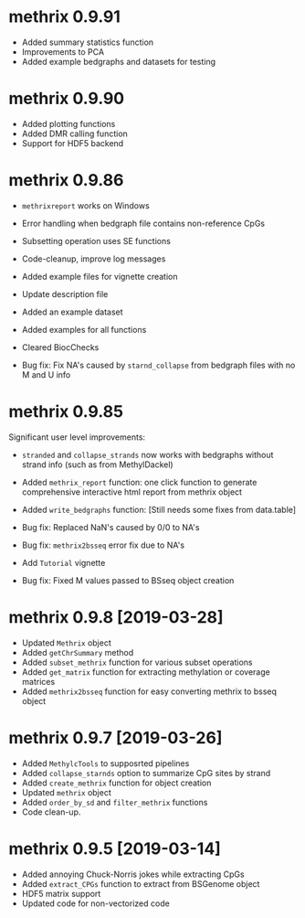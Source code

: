 # methrix 0.9.91
* Added summary statistics function
* Improvements to PCA
* Added example bedgraphs and datasets for testing

# methrix 0.9.90

* Added plotting functions
* Added DMR calling function
* Support for HDF5 backend

# methrix 0.9.86

* `methrixreport` works on Windows
* Error handling when bedgraph file contains non-reference CpGs
* Subsetting operation uses SE functions
* Code-cleanup, improve log messages
* Added example files for vignette creation
* Update description file
* Added an example dataset
* Added examples for all functions
* Cleared BiocChecks

* Bug fix: Fix NA's caused by `starnd_collapse` from bedgraph files with no M and U info

# methrix 0.9.85

Significant user level improvements:
* `stranded` and `collapse_strands` now works with bedgraphs without strand info (such as from MethylDackel)
* Added `methrix_report` function: one click function to generate comprehensive interactive html report from methrix object
* Added `write_bedgraphs` function: [Still needs some fixes from data.table]

* Bug fix: Replaced NaN's caused by 0/0 to NA's
* Bug fix: `methrix2bsseq` error fix due to NA's
* Add `Tutorial` vignette
* Bug fix: Fixed M values passed to BSseq object creation

# methrix 0.9.8 [2019-03-28]

* Updated `Methrix` object
* Added `getChrSummary` method
* Added `subset_methrix` function for various subset operations
* Added `get_matrix` function for extracting methylation or coverage matrices
* Added `methrix2bsseq` function for easy converting methrix to bsseq object

# methrix 0.9.7 [2019-03-26]

* Added `MethylcTools` to supposrted pipelines
* Added `collapse_starnds` option to summarize CpG sites by strand
* Added `create_methrix` function for object creation
* Updated `methrix` object
* Added `order_by_sd` and `filter_methrix` functions
* Code clean-up.

# methrix 0.9.5 [2019-03-14]

* Added annoying Chuck-Norris jokes while extracting CpGs
* Added `extract_CPGs` function to extract from BSGenome object
* HDF5 matrix support
* Updated code for non-vectorized code
